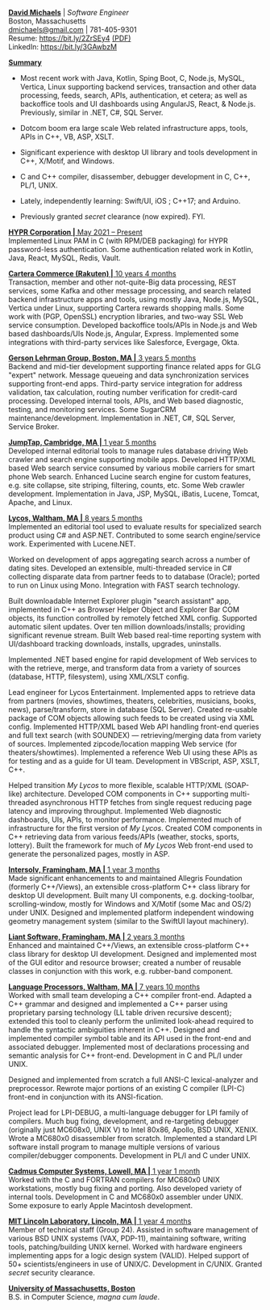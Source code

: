 <ins>**David Michaels**</ins> | *Software Engineer* <br />
Boston, Massachusetts <br />
dmichaels@gmail.com | 781-405-9301 <br />
Resume: https://bit.ly/2ZrSEy4 [(PDF)](https://bit.ly/3Eswj26)<br />
LinkedIn: https://bit.ly/3GAwbzM <br />

<ins>**Summary**

* Most recent work with Java, Kotlin, Sping Boot, C, Node.js, MySQL, Vertica, Linux supporting backend services, transaction and other data processing, feeds, search, APIs, authentication, et cetera; as well as backoffice tools and UI dashboards using AngularJS, React, & Node.js. Previously, similar in .NET, C#, SQL Server.

* Dotcom boom era large scale Web related infrastructure apps, tools, APIs in C++, VB, ASP, XSLT.

* Significant experience with desktop UI library and tools development in C++, X/Motif, and Windows.

* C and C++ compiler, disassember, debugger development in C, C++, PL/1, UNIX.

* Lately, independently learning: Swift/UI, iOS ; C++17; and Arduino.

* Previously granted *secret* clearance (now expired). FYI.

<ins>**HYPR Corporation |** May 2021 – Present</ins> <br />
Implemented Linux PAM in C (with RPM/DEB packaging) for HYPR password-less authentication. Some authentication related work in Kotlin, Java, React, MySQL, Redis, Vault.

<ins>**Cartera Commerce (Rakuten) |** 10 years 4 months</ins> <br />
Transaction, member and other not-quite-Big data processing, REST services, some Kafka and other message processing, and search related backend infrastructure apps and tools, using mostly Java, Node.js, MySQL, Vertica under Linux, supporting Cartera rewards shopping malls. Some work with (PGP, OpenSSL) encryption libraries, and two-way SSL Web service consumption. Developed backoffice tools/APIs in Node.js and Web based dashboards/UIs Node.js, Angular, Express. Implemented some integrations with third-party services like Salesforce, Evergage, Okta.

<ins>**Gerson Lehrman Group, Boston, MA |** 3 years 5 months</ins> <br />
Backend and mid-tier development supporting finance related apps for GLG "expert" network. Message queueing and data synchronization services supporting front-end apps. Third-party service integration for address validation, tax calculation, routing number verification for credit-card processing. Developed internal tools, APIs, and Web based diagnostic, testing, and monitoring services. Some SugarCRM maintenance/development. Implementation in .NET, C#, SQL Server, Service Broker.

<ins>**JumpTap, Cambridge, MA |** 1 year 5 months</ins> <br />
Developed internal editorial tools to manage rules database driving Web crawler and search engine supporting mobile apps. Developed HTTP/XML based Web search service consumed by various mobile carriers for smart phone Web search. Enhanced Lucine search engine for custom features, e.g. site collapse, site striping, filtering, counts, etc. Some Web crawler development. Implementation in Java, JSP, MySQL, iBatis, Lucene, Tomcat, Apache, and Linux.

<ins>**Lycos, Waltham, MA |** 8 years 5 months</ins> <br />
Implemented an editorial tool used to evaluate results for specialized search product using C# and ASP.NET. Contributed to some search engine/service work. Experimented with Lucene.NET.

Worked on development of apps aggregating search across a number of dating sites. Developed an extensible, multi-threaded service in C# collecting disparate data from partner feeds to to database (Oracle); ported to run on Linux using Mono. Integration with FAST search technology.

Built downloadable Internet Explorer plugin &quot;search assistant&quot; app, implemented in C++ as Browser Helper Object and Explorer Bar COM objects, its function controlled by remotely fetched XML config. Supported automatic silent updates. Over ten million downloads/installs; providing significant revenue stream. Built Web based real-time reporting system with UI/dashboard tracking downloads, installs, upgrades, uninstalls.

Implemented .NET based engine for rapid development of Web services to with the retrieve, merge, and transform data from a variety of sources (database, HTTP, filesystem), using XML/XSLT config.

Lead engineer for Lycos Entertainment. Implemented apps to retrieve data from partners (movies, showtimes, theaters, celebrities, musicians, books, news), parse/transform, store in database (SQL Server). Created re-usable package of COM objects allowing such feeds to be created using via XML config. Implemented HTTP/XML based Web API handling front-end queries and full text search (with SOUNDEX) — retrieving/merging data from variety of sources. Implemented zipcode/location mapping Web service (for theaters/showtimes). Implemented a reference Web UI using these APIs as for testing and as a guide for UI team. Development in VBScript, ASP, XSLT, C++.

Helped transition *My Lycos* to more flexible, scalable HTTP/XML (SOAP-like) architecture. Developed COM components in C++ supporting multi-threaded asynchronous HTTP fetches from single request reducing page latency and improving throughput. Implemented Web diagnostic dashboards, UIs, APIs, to monitor performance. Implemented much of infrastructure for the first version of *My Lycos*. Created COM components in C++ retrieving data from various feeds/APIs (weather, stocks, sports, lottery). Built the framework for much of *My Lycos* Web front-end used to generate the personalized pages, mostly in ASP.

<ins>**Intersolv, Framingham, MA |** 1 year 3 months</ins> <br />
Made significant enhancements to and maintained Allegris Foundation (formerly C++/Views), an extensible cross-platform C++ class library for desktop UI development. Built many UI components, e.g. docking-toolbar, scrolling-window, mostly for Windows and X/Motif (some Mac and OS/2) under UNIX. Designed and implemented platform independent windowing geometry management system (similar to the SwiftUI layout machinery).

<ins>**Liant Software, Framingham, MA |** 2 years 3 months</ins> <br />
Enhanced and maintained C++/Views, an extensible cross-platform C++ class library for desktop UI development. Designed and implemented most of the GUI editor and resource browser; created a number of reusable classes in conjunction with this work, e.g. rubber-band component.

<ins>**Language Processors, Waltham, MA |** 7 years 10 months</ins> <br />
Worked with small team developing a C++ compiler front-end. Adapted a C++ grammar and designed and implemented a C++ parser using proprietary parsing technology (LL table driven recursive descent); extended this tool to cleanly perform the unlimited look-ahead required to handle the syntactic ambiguities inherent in C++. Designed and implemented compiler symbol table and its API used in the front-end and associated debugger. Implemented most of declarations processing and semantic analysis for C++ front-end. Development in C and PL/I under UNIX.

Designed and implemented from scratch a full ANSI-C lexical-analyzer and preprocessor. Rewrote major portions of an existing C compiler (LPI-C) front-end in conjunction with its ANSI-fication.

Project lead for LPI-DEBUG, a multi-language debugger for LPI family of compilers. Much bug fixing, development, and re-targeting debugger (originally just MC608x0, UNIX V) to Intel 80x86, Apollo, BSD UNIX, XENIX. Wrote a MC680x0 disassembler from scratch. Implemented a standard LPI software install program to manage multiple versions of various compiler/debugger components. Development in PL/I and C under UNIX.

<ins>**Cadmus Computer Systems, Lowell, MA |** 1 year 1 month</ins> <br />
Worked with the C and FORTRAN compilers for MC680x0 UNIX workstations, mostly bug fixing and porting. Also developed variety of internal tools. Development in C and MC680x0 assembler under UNIX. Some exposure to early Apple Macintosh development.

<ins>**MIT Lincoln Laboratory, Lincoln, MA |** 1 year 4 months</ins> <br />
Member of technical staff (Group 24). Assisted in software management of various BSD UNIX systems (VAX, PDP-11), maintaining software, writing tools, patching/building UNIX kernel. Worked with hardware engineers implementing apps for a logic design system (VALID). Helped support of 50+ scientists/engineers in use of UNIX/C. Development in C/UNIX. Granted *secret* security clearance.

<ins>**University of Massachusetts, Boston**</ins> <br />
B.S. in Computer Science, *magna cum laude*.
